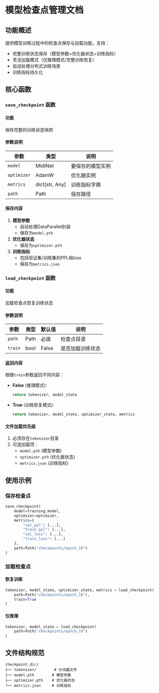 # 模型检查点管理文档

## 功能概述
提供模型训练过程中的检查点保存与加载功能，支持：
- 完整训练状态保存（模型参数+优化器状态+训练指标）
- 灵活加载模式（仅推理模式/完整训练恢复）
- 自动处理分布式训练场景
- 训练指标持久化

## 核心函数
### `save_checkpoint` 函数
#### 功能
保存完整的训练状态快照

#### 参数说明
| 参数 | 类型 | 说明 |
| - | - | - |
| `model` | MidiNet | 要保存的模型实例 |
| `optimizer` | AdamW | 优化器实例 |
| `metrics` | dict[str, Any] | 训练指标字典 |
| `path` | Path | 保存路径 |

#### 保存内容
1. **模型参数**
   - 自动处理DataParallel封装
   - 保存为`model.pth`
2. **优化器状态**
   - 保存为`optimizer.pth`
3. **训练指标**
   - 包括验证集/训练集的PPL和loss
   - 保存为`metrics.json`

### `load_checkpoint` 函数
#### 功能
加载检查点恢复训练状态

#### 参数说明
| 参数 | 类型 | 默认值 | 说明 |
|------|------|--------|------|
| `path` | Path | 必填 | 检查点目录 |
| `train` | bool | False | 是否加载训练状态 |

#### 返回内容
根据`train`参数返回不同内容：
- **False** (推理模式):
  ```python
  return tokenizer, model_state
  ```
- **True** (训练恢复模式):
  ```python
  return tokenizer, model_state, optimizer_state, metrics
  ```

#### 文件加载优先级
1. 必须存在`tokenizer`目录
2. 可选加载项：
   - `model.pth` (模型参数)
   - `optimizer.pth` (优化器状态)
   - `metrics.json` (训练指标)

## 使用示例
### 保存检查点
```python
save_checkpoint(
    model=training_model,
    optimizer=optimizer,
    metrics={
        "val_ppl": [...],
        "train_ppl": [...],
        "val_loss": [...],
        "train_loss": [...]
    },
    path=Path("checkpoints/epoch_10")
)
```

### 加载检查点
#### 恢复训练
```python
tokenizer, model_state, optimizer_state, metrics = load_checkpoint(
    path=Path("checkpoints/epoch_10"),
    train=True
)
```
#### 仅推理
```python
tokenizer, model_state = load_checkpoint(
    path=Path("checkpoints/epoch_10")
)
```

## 文件结构规范
```
checkpoint_dir/
├── tokenizer/        # 分词器文件
├── model.pth        # 模型参数
├── optimizer.pth    # 优化器状态
└── metrics.json     # 训练指标
```
